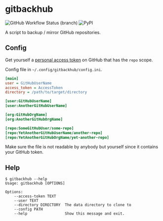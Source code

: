 # gitbackhub

![GitHub Workflow Status (branch)](https://img.shields.io/github/workflow/status/MarkusH/gitbackhub/CI/master?style=for-the-badge)
![PyPI](https://img.shields.io/pypi/v/gitbackhub?style=for-the-badge)

A script to backup / mirror GitHub repositories.

## Config

Get yourself a [personal access token](https://github.com/settings/tokens) on GitHub that has the `repo` scope.

Config file in `~/.config/gitbackhub/config.ini`.

```ini
[main]
user = GitHubUserName
access_token = AccessToken
directory = /path/to/target/directory

[user:GitHubUserName]
[user:AnotherGitHubUserName]

[org:GitHubOrgName]
[org:AnotherGitHubOrgName]

[repo:SomeGitHubUser/some-repo]
[repo:YetAnotherGitHubUserName/another-repo]
[repo:YetAnotherGitHubOrgName/yet-another-repo]
```

Make sure the file is not readable by anybody but yourself since it contains your GitHub token.


## Help

```shell
$ gitbackhub --help
Usage: gitbackhub [OPTIONS]

Options:
    --access-token TEXT
    --user TEXT
    --directory DIRECTORY  The data directory to clone to
    --config PATH
    --help                 Show this message and exit.
```
